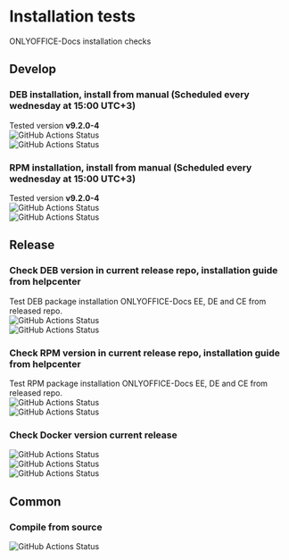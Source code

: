 # Installation tests
ONLYOFFICE-Docs installation checks
## Develop
### DEB installation, install from manual (Scheduled every wednesday at 15:00 UTC+3)
Tested version **<!-- onlyoffice-version-start -->v9.2.0-4<!-- onlyoffice-version-end -->** \
![GitHub Actions Status](https://github.com/igwyd/Instalation-tests/actions/workflows/dev-DEB-x64.yml/badge.svg?branch=main)  
![GitHub Actions Status](https://github.com/igwyd/Instalation-tests/actions/workflows/dev-DEB-arm64.yml/badge.svg?branch=main)  
### RPM installation, install from manual (Scheduled every wednesday at 15:00 UTC+3)
Tested version **<!-- onlyoffice-version-start -->v9.2.0-4<!-- onlyoffice-version-end -->** \
![GitHub Actions Status](https://github.com/igwyd/Instalation-tests/actions/workflows/dev-RPM-x64.yml/badge.svg?branch=main)  
![GitHub Actions Status](https://github.com/igwyd/Instalation-tests/actions/workflows/dev-RPM-arm64.yml/badge.svg?branch=main)  
## Release
### Check DEB version in current release repo, installation guide from helpcenter 
Test DEB package installation ONLYOFFICE-Docs EE, DE and CE from released repo. \
![GitHub Actions Status](https://github.com/igwyd/Instalation-tests/actions/workflows/release-DEB-x64.yml/badge.svg?branch=main)  
![GitHub Actions Status](https://github.com/igwyd/Instalation-tests/actions/workflows/release-DEB-arm64.yml/badge.svg?branch=main)
### Check RPM version in current release repo, installation guide from helpcenter  
Test RPM package installation ONLYOFFICE-Docs EE, DE and CE from released repo. \
![GitHub Actions Status](https://github.com/igwyd/Instalation-tests/actions/workflows/release-RPM-x64.yml/badge.svg?branch=main)  
![GitHub Actions Status](https://github.com/igwyd/Instalation-tests/actions/workflows/release-RPM-arm64.yml/badge.svg?branch=main)  
### Check Docker version current release
![GitHub Actions Status](https://github.com/igwyd/Instalation-tests/actions/workflows/release-Docker-DEB-x64.yml/badge.svg?branch=main) \
![GitHub Actions Status](https://github.com/igwyd/Instalation-tests/actions/workflows/release-Docker-RPM-x64.yml/badge.svg?branch=main) \
![GitHub Actions Status](https://github.com/igwyd/Instalation-tests/actions/workflows/release-Docker-DEB-arm64.yml/badge.svg?branch=main) 
## Common
### Compile from source
![GitHub Actions Status](https://github.com/igwyd/Instalation-tests/actions/workflows/Compile.yml/badge.svg?branch=main)  